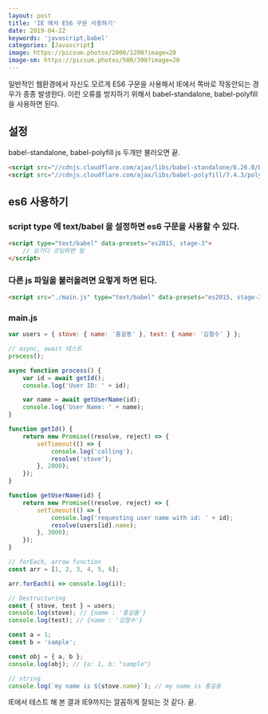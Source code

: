 ```yaml
---
layout: post
title: 'IE 에서 ES6 구문 사용하기'
date: 2019-04-22
keywords: 'javascript,babel'
categories: [Javascript]
image: https://picsum.photos/2000/1200?image=20
image-sm: https://picsum.photos/500/300?image=20
---
```


일반적인 웹환경에서 자신도 모르게 ES6 구문을 사용해서 IE에서 쪽바로 작동안되는 경우가 종종 발생한다. 이런 오류를 방지하기 위해서 babel-standalone, babel-polyfill 을 사용하면 된다.

## 설정

babel-standalone, babel-polyfill js 두개만 불러오면 끝.

```html
<script src="//cdnjs.cloudflare.com/ajax/libs/babel-standalone/6.26.0/babel.min.js"></script>
<script src="//cdnjs.cloudflare.com/ajax/libs/babel-polyfill/7.4.3/polyfill.js"></script>
```

<ins class="adsbygoogle"
     style="display:block; text-align:center;"
     data-ad-layout="in-article"
     data-ad-format="fluid"
     data-ad-client="ca-pub-7073298118440059"
     data-ad-slot="8400970402"></ins>

<script>
     (adsbygoogle = window.adsbygoogle || []).push({});
</script>

## es6 사용하기

### script type 에 text/babel 을 설정하면 es6 구문을 사용할 수 있다.

```html
<script type="text/babel" data-presets="es2015, stage-3">
    // 요기다 코딩하면 됨
</script>
```

### 다른 js 파일을 불러올려면 요렇게 하면 된다.

```html
<script src="./main.js" type="text/babel" data-presets="es2015, stage-3"></script>
```

### main.js

```javascript
var users = { stove: { name: '홍길동' }, test: { name: '김철수' } };

// async, await 테스트
process();

async function process() {
    var id = await getId();
    console.log('User ID: ' + id);

    var name = await getUserName(id);
    console.log('User Name: ' + name);
}

function getId() {
    return new Promise((resolve, reject) => {
        setTimeout(() => {
            console.log('calling');
            resolve('stove');
        }, 2000);
    });
}

function getUserName(id) {
    return new Promise((resolve, reject) => {
        setTimeout(() => {
            console.log('requesting user name with id: ' + id);
            resolve(users[id].name);
        }, 3000);
    });
}

// forEach, arrow function
const arr = [1, 2, 3, 4, 5, 6];

arr.forEach(i => console.log(i));

// Destructuring
const { stove, test } = users;
console.log(stove); // {name : '홍길돌'}
console.log(test); // {name : '김철수'}

const a = 1;
const b = 'sample';

const obj = { a, b };
console.log(obj); // {a: 1, b: "sample"}

// string
console.log(`my name is ${stove.name}`); // my name is 홍길동
```

IE에서 테스트 해 본 결과 IE9까지는 깔꼼하게 잘되는 것 같다. 끝.
